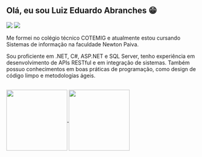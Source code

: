## Olá, eu sou Luiz Eduardo Abranches 😁

<div>
  <a href = "mailto:luizeduardo.abranches@gmail.com"><img src="https://img.shields.io/badge/-Gmail-%23333?style=for-the-badge&logo=gmail&logoColor=white"        target="_blank"></a>
  <a href = "https://www.linkedin.com/in/luiz-eduardo-abranches"><img src="https://img.shields.io/badge/LinkedIn-0077B5?style=for-the-badge&logo=linkedin&logoColor=white"></a>
</div>

Me formei no colégio técnico COTEMIG e atualmente estou cursando Sistemas de informação na faculdade Newton Paiva.

Sou proficiente em .NET, C#, ASP.NET e SQL Server, tenho experiência em desenvolvimento de APIs RESTful e em integração de sistemas. Também possuo conhecimentos em boas práticas de programação, como design de código limpo e metodologias ágeis.

##
  
<a href="https://github.com/luizranngel">
  <img height="160px" align="center" src="https://github-readme-stats.vercel.app/api/top-langs/?username=luizranngel&layout=compact&theme=discord_old_blurple"/>
</a>
<a href="https://github.com/luizranngel/buraco-nas-letras">
  <img height="160px" align="center" src="https://github-readme-stats.vercel.app/api/pin/?username=luizranngel&repo=buraco-nas-letras&theme=discord_old_blurple" />
</a>
